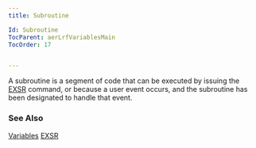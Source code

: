 ```yaml
---
title: Subroutine

Id: Subroutine
TocParent: aerLrfVariablesMain
TocOrder: 17


---
```


A subroutine is a segment of code that can be executed by issuing the [EXSR](EXSR.html) command, or because a user event occurs, and the subroutine has been designated to handle that event. 

### See Also
[Variables](aerLrfVariablesMain.html)
[EXSR](EXSR.html) 
